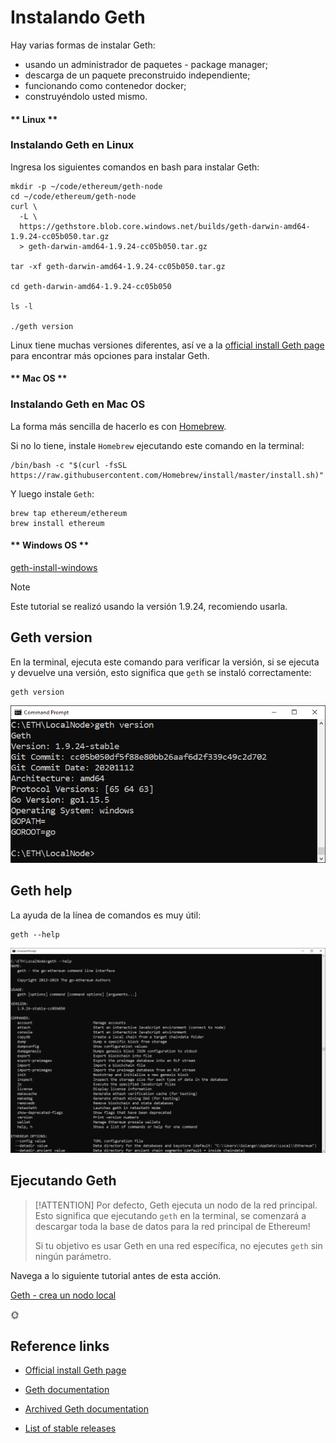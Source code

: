 # Instalando Geth

Hay varias formas de instalar Geth:

- usando un administrador de paquetes - package manager;
- descarga de un paquete preconstruido independiente;
- funcionando como contenedor docker;
- construyéndolo usted mismo.

<!-- tabs:start -->

#### ** Linux **

### Instalando Geth en Linux

Ingresa los siguientes comandos en bash para instalar Geth:

```shell
mkdir -p ~/code/ethereum/geth-node
cd ~/code/ethereum/geth-node
curl \
  -L \
  https://gethstore.blob.core.windows.net/builds/geth-darwin-amd64-1.9.24-cc05b050.tar.gz
  > geth-darwin-amd64-1.9.24-cc05b050.tar.gz

tar -xf geth-darwin-amd64-1.9.24-cc05b050.tar.gz

cd geth-darwin-amd64-1.9.24-cc05b050

ls -l

./geth version
```

Linux tiene muchas versiones diferentes, así ve a la
[official install Geth page](https://geth.ethereum.org/docs/install-and-build/installing-geth)
para encontrar más opciones para instalar Geth.

#### ** Mac OS **

### Instalando Geth en Mac OS

La forma más sencilla de hacerlo es con [Homebrew](https://brew.sh/).

Si no lo tiene, instale `Homebrew` ejecutando este comando en la terminal:

```shell
/bin/bash -c "$(curl -fsSL https://raw.githubusercontent.com/Homebrew/install/master/install.sh)"
```

Y luego instale `Geth`:

```shell
brew tap ethereum/ethereum
brew install ethereum
```

#### ** Windows OS **

[geth-install-windows](geth-install-windows.md ':include')

<!-- tabs:end -->

> [!NOTE]
> Este tutorial se realizó usando la versión 1.9.24, recomiendo usarla.

## Geth version

En la terminal, ejecuta este comando para verificar la versión, si se ejecuta y devuelve una versión, esto significa que `geth` se instaló correctamente:

```shell
geth version
```

![geth version](../../images/geth/image-28.png)

## Geth help

La ayuda de la línea de comandos es muy útil:

```shell
geth --help
```

![geth help](../../images/geth/image-29.png)

## Ejecutando Geth

> [!ATTENTION]
> Por defecto, Geth ejecuta un nodo de la red principal.
> Esto significa que ejecutando `geth` en la terminal,
> se comenzará a descargar toda la base de datos para la red principal de Ethereum!
> 
> Si tu objetivo es usar Geth en una red específica, no ejecutes `geth` sin ningún parámetro.

Navega a lo siguiente tutorial antes de esta acción.

[Geth - crea un nodo local](/es/geth/geth-local-node.md)

:sun_with_face:

## Reference links

- [Official install Geth page](https://geth.ethereum.org/docs/install-and-build/installing-geth)

- [Geth documentation](https://geth.ethereum.org/docs/)

- [Archived Geth documentation](https://github.com/ethereum/go-ethereum/wiki)

- [List of stable releases](https://github.com/ethereum/go-ethereum/releases)

